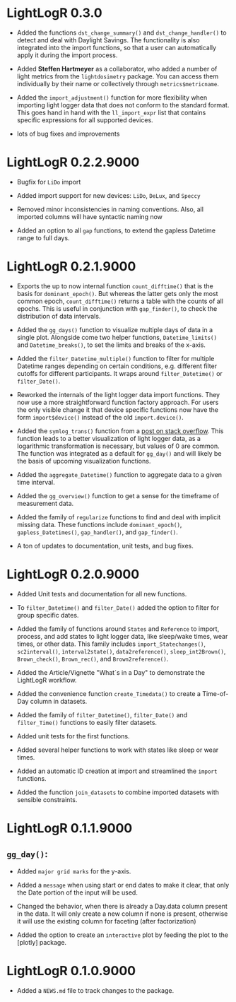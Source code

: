 # LightLogR 0.3.0

* Added the functions `dst_change_summary()` and `dst_change_handler()` to detect and deal with Daylight Savings. The functionality is also integrated into the import functions, so that a user can automatically apply it during the import process.

* Added **Steffen Hartmeyer** as a collaborator, who added a number of light metrics from the `lightdosimetry` package. You can access them individually by their name or collectively through `metrics$metricname`.

* Added the `import_adjustment()` function for more flexibility when importing light logger data that does not conform to the standard format. This goes hand in hand with the `ll_import_expr` list that contains specific expressions for all supported devices.

* lots of bug fixes and improvements

# LightLogR 0.2.2.9000

* Bugfix for `LiDo` import

* Added import support for new devices: `LiDo`, `DeLux`, and `Speccy`

* Removed minor inconsistencies in naming conventions. Also, all imported columns will have syntactic naming now

* Added an option to all `gap` functions, to extend the gapless Datetime range to full days.

# LightLogR 0.2.1.9000

* Exports the up to now internal function `count_difftime()` that is the basis for `dominant_epoch()`. But whereas the latter gets only the most common epoch, `count_difftime()` returns a table with the counts of all epochs. This is useful in conjunction with `gap_finder()`, to check the distribution of data intervals.

* Added the `gg_days()` function to visualize multiple days of data in a single plot. Alongside come two helper functions, `Datetime_limits()` and `Datetime_breaks()`, to set the limits and breaks of the x-axis. 

* Added the `filter_Datetime_multiple()` function to filter for multiple Datetime ranges depending on certain conditions, e.g. different filter cutoffs for different participants. It wraps around `filter_Datetime()` or `filter_Date()`.

* Reworked the internals of the light logger data import functions. They now use a more straightforward function factory approach. For users the only visible change it that device specific functions now have the form `import$device()` instead of the old `import.device()`.

* Added the `symlog_trans()` function from a [post on stack overflow](https://stackoverflow.com/a/14674703). This function leads to a better visualization of light logger data, as a logarithmic transformation is necessary, but values of 0 are common. The function was integrated as a default for `gg_day()` and will likely be the basis of upcoming visualization functions.

* Added the `aggregate_Datetime()` function to aggregate data to a given time interval.

* Added the `gg_overview()` function to get a sense for the timeframe of measurement data.

* Added the family of `regularize` functions to find and deal with implicit missing data. These functions include `dominant_epoch()`, `gapless_Datetimes()`, `gap_handler()`, and `gap_finder()`. 

* A ton of updates to documentation, unit tests, and bug fixes.

# LightLogR 0.2.0.9000

* Added Unit tests and documentation for all new functions.

* To `filter_Datetime()` and `filter_Date()` added the option to filter for group specific dates.

* Added the family of functions around `States` and `Reference` to import, process, and add states to light logger data, like sleep/wake times, wear times, or other data. This family includes `import_Statechanges()`, `sc2interval()`, `ìnterval2state()`, `data2reference()`, `sleep_int2Brown()`, `Brown_check()`, `Brown_rec()`, and `Brown2reference()`. 

* Added the Article/Vignette "What´s in a Day" to demonstrate the LightLogR workflow.

* Added the convenience function `create_Timedata()` to create a Time-of-Day column in datasets.

* Added the family of `filter_Datetime()`, `filter_Date()` and `filter_Time()` functions to easily filter datasets.

* Added unit tests for the first functions.

* Added several helper functions to work with states like sleep or wear times.

* Added an automatic ID creation at import and streamlined the `import` functions.

* Added the function `join_datasets` to combine imported datasets with sensible constraints.

# LightLogR 0.1.1.9000

## `gg_day()`:
* Added `major grid marks` for the y-axis.

* Added a `message` when using start or end dates to make it clear, that only the Date portion of the input will be used.

* Changed the behavior, when there is already a Day.data column present in the data. It will only create a new column if none is present, otherwise it will use the existing column for faceting (after factorization)

* Added the option to create an `interactive` plot by feeding the plot to the [plotly] package.

# LightLogR 0.1.0.9000

* Added a `NEWS.md` file to track changes to the package.

